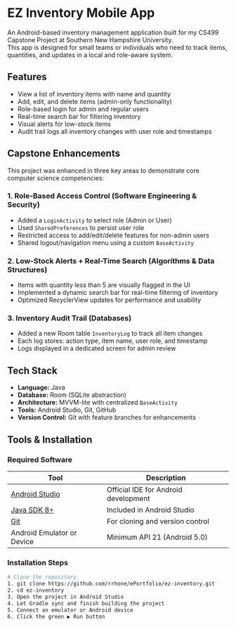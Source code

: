 
# EZ Inventory Mobile App

An Android-based inventory management application built for my CS499 Capstone Project at Southern New Hampshire University.  
This app is designed for small teams or individuals who need to track items, quantities, and updates in a local and role-aware system.

## Features

- View a list of inventory items with name and quantity
- Add, edit, and delete items (admin-only functionality)
- Role-based login for admin and regular users
- Real-time search bar for filtering inventory
- Visual alerts for low-stock items
- Audit trail logs all inventory changes with user role and timestamps

## Capstone Enhancements

This project was enhanced in three key areas to demonstrate core computer science competencies:

### 1. Role-Based Access Control (Software Engineering & Security)
- Added a `LoginActivity` to select role (Admin or User)
- Used `SharedPreferences` to persist user role
- Restricted access to add/edit/delete features for non-admin users
- Shared logout/navigation menu using a custom `BaseActivity`

### 2. Low-Stock Alerts + Real-Time Search (Algorithms & Data Structures)
- Items with quantity less than 5 are visually flagged in the UI
- Implemented a dynamic search bar for real-time filtering of inventory
- Optimized RecyclerView updates for performance and usability

### 3. Inventory Audit Trail (Databases)
- Added a new Room table `InventoryLog` to track all item changes
- Each log stores: action type, item name, user role, and timestamp
- Logs displayed in a dedicated screen for admin review

## Tech Stack

- **Language:** Java
- **Database:** Room (SQLite abstraction)
- **Architecture:** MVVM-lite with centralized `BaseActivity`
- **Tools:** Android Studio, Git, GitHub
- **Version Control:** Git with feature branches for enhancements

## Tools & Installation

### Required Software

| Tool | Description |
|------|-------------|
| [Android Studio](https://developer.android.com/studio) | Official IDE for Android development |
| [Java SDK 8+](https://www.oracle.com/java/technologies/javase/javase-jdk8-downloads.html) | Included in Android Studio |
| [Git](https://git-scm.com/) | For cloning and version control |
| Android Emulator or Device | Minimum API 21 (Android 5.0) |


### Installation Steps

```bash
# Clone the repository
1. git clone https://github.com/rrhone/ePortfolio/ez-inventory.git
2. cd ez-inventory
3. Open the project in Android Studio
4. Let Gradle sync and finish building the project
5. Connect an emulator or Android device
6. Click the green ▶ Run button
